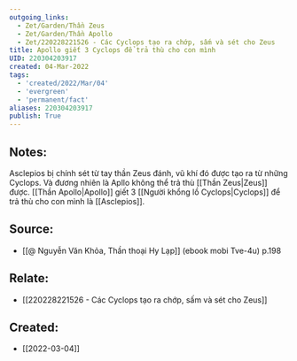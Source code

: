 ```yaml
---
outgoing_links:
  - Zet/Garden/Thần Zeus
  - Zet/Garden/Thần Apollo
  - Zet/220228221526 - Các Cyclops tạo ra chớp, sấm và sét cho Zeus
title: Apollo giết 3 Cyclops để trả thù cho con mình
UID: 220304203917
created: 04-Mar-2022
tags:
  - 'created/2022/Mar/04'
  - 'evergreen'
  - 'permanent/fact'
aliases: 220304203917
publish: True
---
```

## Notes:
 Asclepios bị chính sét từ tay thần Zeus đánh, vũ khí đó được tạo ra từ những Cyclops. Và đương nhiên là Apllo không thể trả thù [[Thần Zeus|Zeus]] được. [[Thần Apollo|Apollo]] giết 3 [[Người khổng lồ Cyclops|Cyclops]] để trả thù cho con mình là [[Asclepios]]. 

## Source:
- [[@ Nguyễn Văn Khỏa, Thần thoại Hy Lạp]] (ebook mobi Tve-4u) p.198

## Relate:
- [[220228221526 - Các Cyclops tạo ra chớp, sấm và sét cho Zeus]]
## Created:
- [[2022-03-04]]
